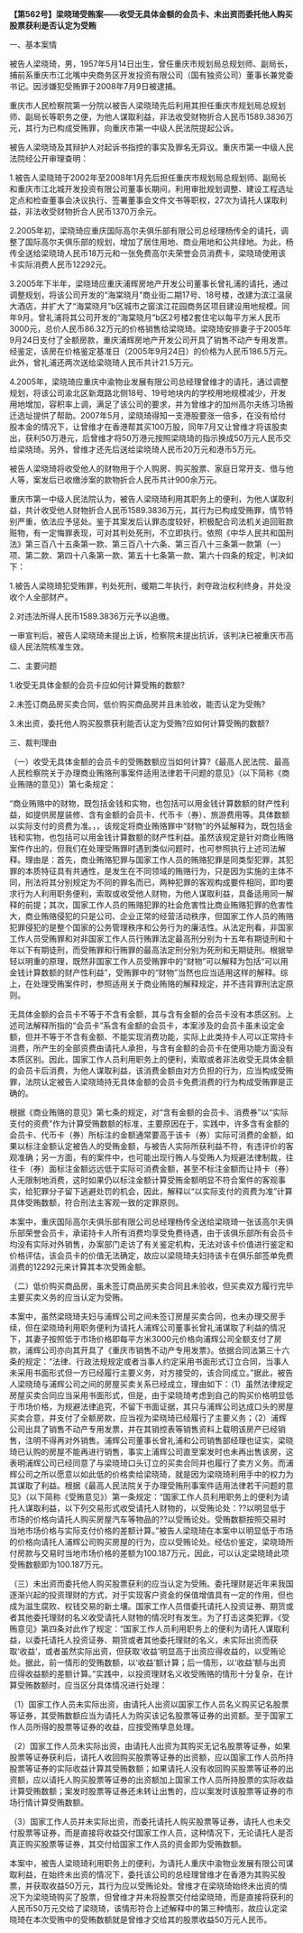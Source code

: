 **【第562号】梁晓琦受贿案——收受无具体金额的会员卡、未出资而委托他人购买股票获利是否认定为受贿**

一、基本案情

被告人梁晓琦，男，1957年5月14日出生，曾任重庆市规划局总规划师、副局长，捕前系重庆市江北嘴中央商务区开发投资有限公司（国有独资公司）董事长兼党委书记。因涉嫌犯受贿罪于2008年7月9日被逮捕。

重庆市人民检察院第一分院以被告人梁晓琦先后利用其担任重庆市规划局总规划师、副局长等职务之便，为他人谋取利益，非法收受财物折合人民币1589.3836万元，其行为已构成受贿罪，向重庆市第一中级人民法院提起公诉。

被告人梁晓琦及其辩护人对起诉书指控的事实及罪名无异议。重庆市第一中级人民法院经公开审理查明：

1.被告人梁晓琦于2002年至2008年1月先后担任重庆市规划局总规划师、副局长和重庆市江北城开发投资有限公司董事长期间，利用审批规划调整、建设工程选址定点和检查董事会决议执行、签署董事会文件文书等职权，27次为请托人谋取利益，非法收受财物折合人民币1370万余元。

2.2005年初，梁晓琦应重庆国际高尔夫俱乐部有限公司总经理杨传全的请托，调整了国际高尔夫俱乐部的规划，增加了居住用地、商业用地和公共绿地。为此，杨传全送给梁晓琦人民币18万元和一张免费高尔夫荣誉会员消费卡，梁晓琦使用该卡实际消费人民币12292元。

3.2005年下半年，梁晓琦应重庆浦辉房地产开发公司董事长曾礼浦的请托，通过调整规划，将该公司开发的“海棠晓月”商业街二期17号、18号楼，改建为滨江温泉大酒店，并扩大了“海棠晓月”b区城市之窗滨江花园商务区项目建设用地规模。同年9月。曾礼浦将其公司开发的“海棠晓月”b区2号楼2套住宅以每平方米人民币3000元，总价人民币86.32万元的价格销售给梁晓琦。梁晓琦安排妻子于2005年9月24日支付了全额房款，重庆浦辉房地产开发公司开具了销售不动产专用发票。经鉴定，该房在价格鉴定基准日（2005年9月24日）的价格为人民币186.5万元。此外，曾礼浦还两次送给梁晓琦人民币共计21.5万元。

4.2005年，梁晓琦应重庆中渝物业发展有限公司总经理曾维才的请托，通过调整规划，将该公司渝北区新溉路北侧18号、19号地块内的学校用地规模减少，开发用地增加，容积率上调，满足了该公司的要求，并为曾维才的加州高尔夫练习场搬迁选址提供了帮助。2007年5月，梁晓琦得知一支港股要涨一倍多，在没有给付股本金的情况下，让曾维才在香港帮其买100万股，同年7月又让曾维才将该股卖出，获利50万港元，后曾维才将50万港元按照梁晓琦的指示换成50万元人民币交给梁晓琦。另外，曾维才还先后送给梁晓琦人民币20万元和港币5万元。

被告人梁晓琦将收受他人的财物用于个人购房、购买股票、家庭日常开支、借与他人等，案发后已收缴涉案的款物折合人民币共计900余万元。

重庆市第一中级人民法院认为，被告人梁晓琦利用其职务上的便利，为他人谋取利益，共计收受他人财物折合人民币1589.3836万元，其行为已构成受贿罪，情节特别严重，依法应予惩处。鉴于其案发后认罪态度较好，积极配合司法机关追回赃款赃物，有一定悔罪表现，可对其判处死刑，不立即执行。依照《中华人民共和国刑法》第三百八十五条第一款、第三百八十六条、第三百八十三条第一款第（一）项、第二款、第四十八条第一款、第五十七条第一款、第六十四条的规定，判决如下：

1.被告人梁晓琦犯受贿罪，判处死刑，缓期二年执行，剥夺政治权利终身，并处没收个人全部财产。

2.对违法所得人民币1589.3836万元予以追缴。

一审宣判后，被告人梁晓琦未提出上诉，检察院未提出抗诉，该判决已被重庆市高级人民法院核准生效。

二、主要问题

1.收受无具体金额的会员卡应如何计算受贿的数额?

2.未签订商品房买卖合同，低价购买商品房并且未验收，能否认定为受贿?

3.未出资，委托他人购买股票获利能否认定为受贿?应如何计算受贿的数额?

三、裁判理由

（一）收受无具体金额的会员卡的受贿数额应当如何计算?《最高人民法院、最高人民检察院关于办理商业贿赂刑事案件适用法律若干问题的意见》（以下简称《商业贿赂的意见》）第七条规定：

“商业贿赂中的财物，既包括金钱和实物，也包括可以用金钱计算数额的财产性利益，如提供房屋装修、含有金额的会员卡、代币卡（券）、旅游费用等。具体数额以实际支付的资费为准。，，该规定将商业贿赂罪中“财物”的外延解释为，既包括金钱和实物，也包括可以用金钱计算数额的财产性利益。虽然该规定是针对商业贿赂案件作出的，但我们在处理受贿罪时遇到类似问题时，也可参照执行上述司法解释。理由是：首先，商业贿赂犯罪与国家工作人员的贿赂犯罪是同类型犯罪，其犯罪的本质特征具有共通性，是发生在不同领域的贿赂行为，只是因为实施的主体不同，刑法将其分别规定为不同的罪名而已，两种犯罪的客观构成要件相同，即均要求行为人利用职务便利，索取或收受他人财物，为他人谋取利益，具备适用同一解释的前提；其次，国家工作人员的贿赂犯罪的社会危害性比商业贿赂犯罪的危害性大，商业贿赂侵犯的只是公司、企业正常的经营活动秩序，但国家工作人员的贿赂犯罪侵犯的是整个国家的公务管理秩序和公务行为的廉洁性。从法定刑看，非国家工作人员受贿罪和对非国家工作人员行贿罪法定最高刑分别为十五年有期徒刑和十年以下有期徒刑，而受贿罪和行贿罪的最高法定刑分别为死刑和无期徒刑。根据举轻以明重的原理，既然非国家工作人员受贿罪中的“财物”可以解释为包括“可以用金钱计算数额的财产性利益”，受贿罪中的“财物”当然也应当适用这样的解释。综上，在处理受贿案件时，参照适用关于商业贿赂的解释规定，并不违背罪刑法定原则。

无具体金额的会员卡不等于不含有金额，其与含有金额的会员卡没有本质区别。上述司法解释所指的“会员卡”系含有金额的会员卡，本案涉及的会员卡虽未设定金额，但并不等于不含有金额、不能实现消费功能，实际上此类持卡人可以正常持卡消费，所产生的全部资费由请托人承担，与含有金额的会员卡在使用功能方面没有本质区别。因此，国家工作人员利用职务上的便利，索取或者非法收受无具体金额的会员卡后消费，为他人谋取利益，该消费金额由对方负担的行为，应当构成受贿罪，法院认定被告人梁晓琦持无具体金额的会员卡免费消费的行为构成受贿罪是正确的。

根据《商业贿赂的意见》第七条的规定，对“含有金额的会员卡、消费券”以“实际支付的资费”作为计算受贿数额的标准，主要原因在于，实践中，许多含有金额的会员卡、代币卡（券）所标注的金额通常要高于该卡（券）实际可消费的金额，如果以标注金额认定被告人的受贿金额，与被告人实际所获利益不符，有违评价的客观准确；另一方面，有的案件中，也可能出现行贿人与受贿人为规避法律制裁，往往卡（券）面标注金额远远低于实际可消费金额，甚至不标注金额而让持卡（券）人无限制地消费，这时如果仍以标注金额计算受贿金额明显不符合案件的客观事实，给犯罪分子留下逃避处罚的机会，因此，解释以“以实际支付的资费为准”计算具体受贿数额，符合刑法主客观一致的定罪原则。

本案中，重庆国际高尔夫俱乐部有限公司总经理杨传全送给梁晓琦一张该高尔夫俱乐部荣誉会员卡，承诺持卡人所有消费均享受免费待遇，由于该俱乐部所有会员卡均没有实际对外销售，办案部门走访了有关鉴定机构，无法对该卡价值进行鉴定和价格评估，该会员卡的价值无法确定，故应以梁晓琦夫妇持该卡在俱乐部签单免费消费的12292元来计算其本次受贿金额。

（二）低价购买商品房，虽未签订商品房买卖合同且未验收，但买卖双方履行完毕主要买卖义务的应当认定为受贿。

本案中，虽然梁晓琦夫妇与浦辉公司之间未签订房屋买卖合同，也未办理交房手续，但在梁晓琦利用职务便利为请托人浦辉公司董事长曾礼浦谋取了利益的情况下，其妻子按照低于市场价格即每平方米3000元价格向浦辉公司全额支付了房款，浦辉公司亦向其开具了《重庆市销售不动产专用发票》。依据合同法第三十六条的规定：“法律、行政法规规定或者当事人约定采用书面形式订立合同，当事人未采用书面形式但一方已经履行主要义务，对方接受的，该合同成立。”据此，被告人梁晓琦与浦辉公司之间的房屋买卖关系已经成立，理由如下：（1）虽然法律规定房屋买卖合同应当采用书面形式，但是，由于梁晓琦考虑到自己的购买价格明显低于市场价格，为规避法律追究，不留下书面证据，其只与浦辉公司达成口头的房屋买卖合意，并支付了全额房款，应当视为梁晓琦已经履行了主要义务；（2）浦辉公司出具了销售不动产专用发票，并在其销控表等销售资料上载明该房产已经销售，注明不得再对外销售。浦辉公司董事长曾礼浦和公司销售部经理也证实，梁晓琦已认购的房屋不能再进行销售，事实上浦辉公司直至案发时也未再出售该房，这表明浦辉公司已经同意了与梁晓琦口头订立的买卖合同并也履行了卖方义务。而浦辉公司之所以愿意以如此低的价格卖给梁晓琦，就是因为梁晓琦利用手中的权力为其谋取了利益。根据《最高人民法院关于办理受贿刑事案件适用法律若干问题的意见》（以下简称《受贿意见》）第一条规定：“国家工作人员利用职务上的便利为请托人谋取利益，以下列交易形式收受请托人财物的，以受贿论处：??以明显低于市场的价格向请托人购买房屋汽车等物品的??以受贿论处。受贿数额按照交易时当地市场价格与实际支付价格的差额计算。”被告人梁晓琦在本案中以明显低于市场的价格向请托人浦辉公司购买房屋的行为，应以受贿论处。经估价鉴定，梁晓琦所付房款与交易时当地市场价格的差额为100.187万元，因此，可以认定梁晓琦此项受贿数额即为100.187万元。

（三）未出资而委托他人购买股票获利的应当认定为受贿。委托理财是近年来我国逐渐兴起的投资理财的方式，对于实现客户资金的保值增值具有一定的作用，但也成为滋生腐败、权钱交易的新土壤。国家工作人员借委托请托人投资证券、期货或者其他委托理财的名义收受请托人财物的情况时有发生。为了打击这类犯罪，《受贿意见》第四条对此作了规定：“国家工作人员利用职务上的便利为请托人谋取利益，以委托请托人投资证券、期货或者其他委托理财的名义，未实际出资而获取‘收益’，或者虽然实际出资，但获取‘收益’明显高于出资应得收益的，以受贿论处。据此，前一情形的受贿数额，以‘收益’额计算；后一情形，以‘收益’额与出资应得收益额的差额计算。”实践中，以投资理财名义收受贿赂的情形十分复杂，在计算受贿数额时，应当区分具体情况进行处理：

（1）国家工作人员未实际出资，由请托人出资以国家工作人员名义购买记名股票等证券，其受贿数额应当为请托人为购买该记名股票等证券的出资额。至于国家工作人员所得的股票等证券的收益，应按受贿孳息处理。

（2）国家工作人员未实际出资，由请托人出资为其购买无记名股票等证券，如果股票等证券获利后，请托人收回购买股票等证券的出资额，应以国家工作人员所持股票等证券的实际收益计算其受贿数额；如果请托人没有收回购买股票等证券的出资额，应以请托人购买股票等证券的出资额加上国家工作人员所持股票的实际收益计算受贿数额；案发时股票等证券还未转让出售的，应以案发时该股票等证券的市场行情计算受贿数额。

（3）国家工作人员并未实际出资，而委托请托人购买股票等证券，请托人也未交付股票等证券，而是直接将收益交付国家工作人员，这种情况下，无论请托人是否真正购买股票等证券，其交付给国家工作人员的资金即为受贿数额。

本案中，被告人梁晓琦利用职务上的便利，为请托人重庆中渝物业发展有限公司谋取利益，在始终未出资的情况下，委托该公司的总经理曾维才在香港为其购买股票，并获取收益50万元，其行为应以受贿论处。曾维才在梁晓琦始终未出资的情况下为梁晓琦购买了股票，但曾维才并未将股票交付给梁晓琦，而是直接将获利的人民币50万元交给了梁晓琦，该情形符合上述解释中的第三种情形，故应认定梁晓琦在本次受贿中的受贿数额就是曾维才交给其的股票收益50万元人民币。